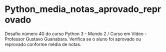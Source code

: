 # Python_media_notas_aprovado_reprovado
Desafio número 40 do curso Python 3 - Mundo 2 / Curso em Vídeo - Professor Gustavo Guanabara.
Verifica se o aluno foi aprovado ou reprovado conforme média de notas.
